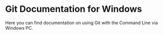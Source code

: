 # Git Documentation for Windows 
Here you can find documentation on using Git with the Command Line via Windows PC.


